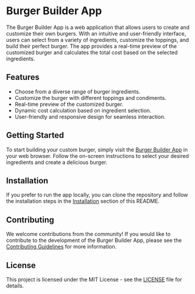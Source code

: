 # Burger Builder App

The Burger Builder App is a web application that allows users to create and customize their own burgers. With an intuitive and user-friendly interface, users can select from a variety of ingredients, customize the toppings, and build their perfect burger. The app provides a real-time preview of the customized burger and calculates the total cost based on the selected ingredients.

## Features

- Choose from a diverse range of burger ingredients.
- Customize the burger with different toppings and condiments.
- Real-time preview of the customized burger.
- Dynamic cost calculation based on ingredient selection.
- User-friendly and responsive design for seamless interaction.

## Getting Started

To start building your custom burger, simply visit the [Burger Builder App](https://burger-builder-ns1urdq59-nabil-amins-projects.vercel.app/) in your web browser. Follow the on-screen instructions to select your desired ingredients and create a delicious burger.

## Installation

If you prefer to run the app locally, you can clone the repository and follow the installation steps in the [Installation](#installation) section of this README.

## Contributing

We welcome contributions from the community! If you would like to contribute to the development of the Burger Builder App, please see the [Contributing Guidelines](CONTRIBUTING.md) for more information.

## License

This project is licensed under the MIT License - see the [LICENSE](LICENSE) file for details.
